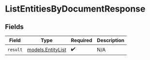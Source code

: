 # ListEntitiesByDocumentResponse


## Fields

| Field                                        | Type                                         | Required                                     | Description                                  |
| -------------------------------------------- | -------------------------------------------- | -------------------------------------------- | -------------------------------------------- |
| `result`                                     | [models.EntityList](../models/entitylist.md) | :heavy_check_mark:                           | N/A                                          |